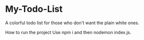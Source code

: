 # My-Todo-List
A colorful todo list for those who don't want the plain white ones.

How to run the project
Use npm i and then nodemon index.js.
